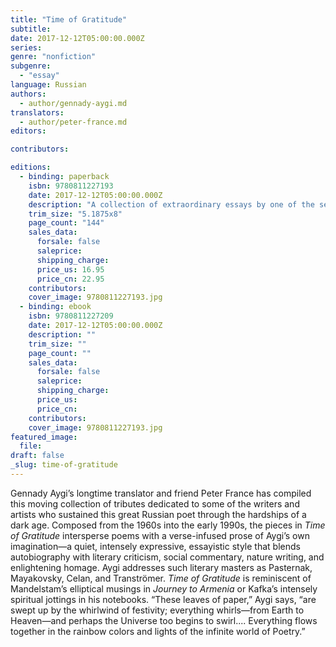 ```yaml
---
title: "Time of Gratitude"
subtitle:
date: 2017-12-12T05:00:00.000Z
series:
genre: "nonfiction"
subgenre:
  - "essay"
language: Russian
authors:
  - author/gennady-aygi.md
translators:
  - author/peter-france.md
editors:

contributors:

editions:
  - binding: paperback
    isbn: 9780811227193
    date: 2017-12-12T05:00:00.000Z
    description: "A collection of extraordinary essays by one of the seminal Russian poets of the twentieth century "
    trim_size: "5.1875x8"
    page_count: "144"
    sales_data:
      forsale: false
      saleprice:
      shipping_charge:
      price_us: 16.95
      price_cn: 22.95
    contributors:
    cover_image: 9780811227193.jpg
  - binding: ebook
    isbn: 9780811227209
    date: 2017-12-12T05:00:00.000Z
    description: ""
    trim_size: ""
    page_count: ""
    sales_data:
      forsale: false
      saleprice:
      shipping_charge:
      price_us:
      price_cn:
    contributors:
    cover_image: 9780811227193.jpg
featured_image:
  file:
draft: false
_slug: time-of-gratitude
---
```


Gennady Aygi’s longtime translator and friend Peter France has compiled this moving collection of tributes dedicated to some of the writers and artists who sustained this great Russian poet through the hardships of a dark age. Composed from the 1960s into the early 1990s, the pieces in _Time of Gratitude_ intersperse poems with a verse-infused prose of Aygi’s own imagination—a quiet, intensely expressive, essayistic style that blends autobiography with literary criticism, social commentary, nature writing, and enlightening homage. Aygi addresses such literary masters as Pasternak, Mayakovsky, Celan, and Tranströmer. _Time of Gratitude_ is reminiscent of Mandelstam’s elliptical musings in _Journey to Armenia_ or Kafka’s intensely spiritual jottings in his notebooks. “These leaves of paper,” Aygi says, “are swept up by the whirlwind of festivity; everything whirls—from Earth to Heaven—and perhaps the Universe too begins to swirl.... Everything flows together in the rainbow colors and lights of the infinite world of Poetry.”

